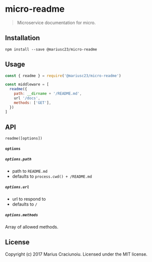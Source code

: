 # micro-readme

> Microservice documentation for micro.

## Installation

    npm install --save @mariusc23/micro-readme

## Usage

```js
const { readme } = require('@mariusc23/micro-readme')

const middleware = [
  readme({
    path: __dirname + '/README.md',
    url '/docs',
    methods: ['GET'],
  })
]
```

## API

`readme([options])`

#### `options`

##### `options.path`

- path to `README.md`
- defaults to `process.cwd() + /README.md`

##### `options.url`

- url to respond to
- defaults to `/`

##### `options.methods`

Array of allowed methods.

## License

Copyright (c) 2017 Marius Craciunoiu. Licensed under the MIT license.
